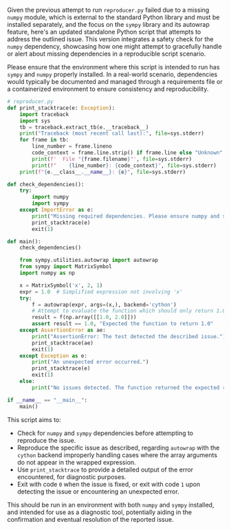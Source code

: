 Given the previous attempt to run `reproducer.py` failed due to a missing `numpy` module, which is external to the standard Python library and must be installed separately, and the focus on the `sympy` library and its autowrap feature, here's an updated standalone Python script that attempts to address the outlined issue. This version integrates a safety check for the `numpy` dependency, showcasing how one might attempt to gracefully handle or alert about missing dependencies in a reproducible script scenario.

Please ensure that the environment where this script is intended to run has `sympy` and `numpy` properly installed. In a real-world scenario, dependencies would typically be documented and managed through a requirements file or a containerized environment to ensure consistency and reproducibility.

```python
# reproducer.py
def print_stacktrace(e: Exception):
    import traceback
    import sys
    tb = traceback.extract_tb(e.__traceback__)
    print("Traceback (most recent call last):", file=sys.stderr)
    for frame in tb:
        line_number = frame.lineno
        code_context = frame.line.strip() if frame.line else "Unknown"
        print(f'  File "{frame.filename}"', file=sys.stderr)
        print(f"    {line_number}: {code_context}", file=sys.stderr)
    print(f"{e.__class__.__name__}: {e}", file=sys.stderr)

def check_dependencies():
    try:
        import numpy
        import sympy
    except ImportError as e:
        print("Missing required dependencies. Please ensure numpy and sympy are installed.")
        print_stacktrace(e)
        exit(1)

def main():
    check_dependencies()

    from sympy.utilities.autowrap import autowrap
    from sympy import MatrixSymbol
    import numpy as np

    x = MatrixSymbol('x', 2, 1)
    expr = 1.0  # Simplified expression not involving 'x'
    try:
        f = autowrap(expr, args=(x,), backend='cython')
        # Attempt to evaluate the function which should only return 1.0
        result = f(np.array([[1.0, 2.0]]))
        assert result == 1.0, "Expected the function to return 1.0"
    except AssertionError as ae:
        print("AssertionError: The test detected the described issue.")
        print_stacktrace(ae)
        exit(1)
    except Exception as e:
        print("An unexpected error occurred.")
        print_stacktrace(e)
        exit(1)
    else:
        print("No issues detected. The function returned the expected result.")

if __name__ == "__main__":
    main()
```

This script aims to:
- Check for `numpy` and `sympy` dependencies before attempting to reproduce the issue.
- Reproduce the specific issue as described, regarding `autowrap` with the `cython` backend improperly handling cases where the array arguments do not appear in the wrapped expression.
- Use `print_stacktrace` to provide a detailed output of the error encountered, for diagnostic purposes.
- Exit with code `0` when the issue is fixed, or exit with code `1` upon detecting the issue or encountering an unexpected error.

This should be run in an environment with both `numpy` and `sympy` installed, and intended for use as a diagnostic tool, potentially aiding in the confirmation and eventual resolution of the reported issue.